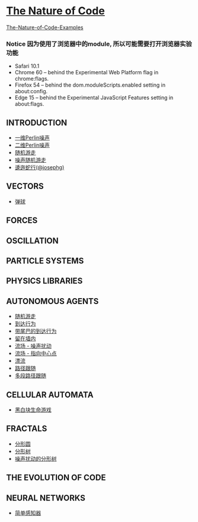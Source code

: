 # [The Nature of Code](http://natureofcode.com/book/)

[The-Nature-of-Code-Examples](https://github.com/shiffman/The-Nature-of-Code-Examples)

### Notice 因为使用了浏览器中的module, 所以可能需要打开浏览器实验功能
  - Safari 10.1
  - Chrome 60 – behind the Experimental Web Platform flag in chrome:flags.
  - Firefox 54 – behind the dom.moduleScripts.enabled setting in about:config.
  - Edge 15 – behind the Experimental JavaScript Features setting in about:flags.

## INTRODUCTION
  - [一维Perlin噪声](chapter0/noise-1d.html)
  - [二维Perlin噪声](chapter0/noise-2d.html)
  - [随机游走](chapter0/random-walk.html)
  - [噪声随机游走](chapter0/noise-walk.html)
  - [逶迤蛇行(@josephg)](chapter0/snake.html)

## VECTORS
  - [弹球](chapter1-vectors/bouncing-ball.html)

## FORCES

## OSCILLATION

## PARTICLE SYSTEMS

## PHYSICS LIBRARIES

## AUTONOMOUS AGENTS
  - [随机游走](chapter6-agents/wandering.html)
  - [到达行为](chapter6-agents/seek.html)
  - [带尾巴的到达行为](chapter6-agents/seek-trail.html)
  - [留在墙内](chapter6-agents/stay-within-wall.html)
  - [流场 - 噪声扰动](chapter6-agents/flow-figure-center.html)
  - [流场 - 指向中心点](chapter6-agents/flow-figure-perlin.html)
  - [漂流](chapter6-agents/flow-field-follow.html)
  - [路径跟随](chapter6-agents/path-follow-simple.html)
  - [多段路径跟随](chapter6-agents/path-follow.html)

## CELLULAR AUTOMATA
  - [黑白块生命游戏](chapter7-ca/game-of-life.html)

## FRACTALS
  - [分形圆](chapter8-fractals/circle.html)
  - [分形树](chapter8-fractals/tree.html)
  - [噪声扰动的分形树](chapter8-fractals/noise-tree.html)

## THE EVOLUTION OF CODE

## NEURAL NETWORKS
  - [简单感知器](chapter10-nn/simple-perceptron.html)
